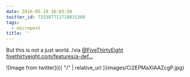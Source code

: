 ```yaml
---
date: 2016-05-19 16:03:50
twitter_id: 733387711718031360
tags:
  - micropost
title: ''
---
```


But this is not a just world. /via [@FiveThirtyEight](https://twitter.com/FiveThirtyEight) [fivethirtyeight.com/features/a-def…](http://fivethirtyeight.com/features/a-definitive-guide-to-baseballs-pizza-discounts/)

![Image from twitter]({{ "/" | relative_url  }}images/Ci2EPMaXIAAZcgP.jpg)
